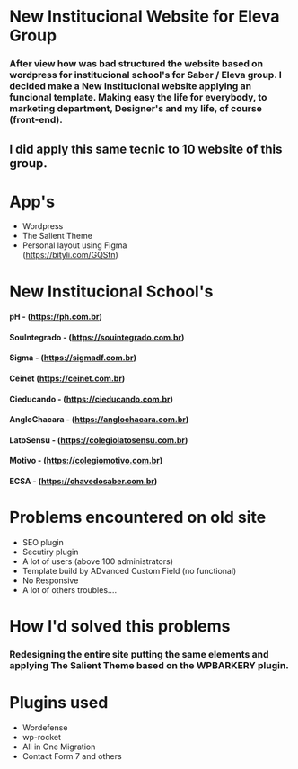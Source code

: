 # New Institucional Website for Eleva Group
### After view how was bad structured the website based on wordpress for institucional school's for Saber / Eleva group. I decided make a New Institucional website applying an funcional template. Making easy the life for everybody, to marketing department, Designer's and my life, of course (front-end). 
## I did apply this same tecnic to 10 website of this group.

# App's
- Wordpress
- The Salient Theme
- Personal layout using Figma<br/>
(https://bityli.com/GQStn)

# New Institucional School's
#### pH - (https://ph.com.br)
#### SouIntegrado - (https://souintegrado.com.br)
#### Sigma - (https://sigmadf.com.br)
#### Ceinet (https://ceinet.com.br)
#### Cieducando - (https://cieducando.com.br)
#### AngloChacara - (https://anglochacara.com.br)
#### LatoSensu - (https://colegiolatosensu.com.br)
#### Motivo - (https://colegiomotivo.com.br)
#### ECSA - (https://chavedosaber.com.br)

# Problems encountered on old site
- SEO plugin
- Secutiry plugin
- A lot of users (above 100 administrators)
- Template build by ADvanced Custom Field (no functional)
- No Responsive
- A lot of others troubles....

# How I'd  solved this problems
### Redesigning the entire site putting the same elements and applying The Salient Theme based on the WPBARKERY plugin.

# Plugins used
- Wordefense
- wp-rocket
- All in One Migration
- Contact Form 7
and others
